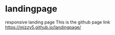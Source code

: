# landingpage
responsive landing page
This is the github page link 
https://mizzy5.github.io/landingpage/